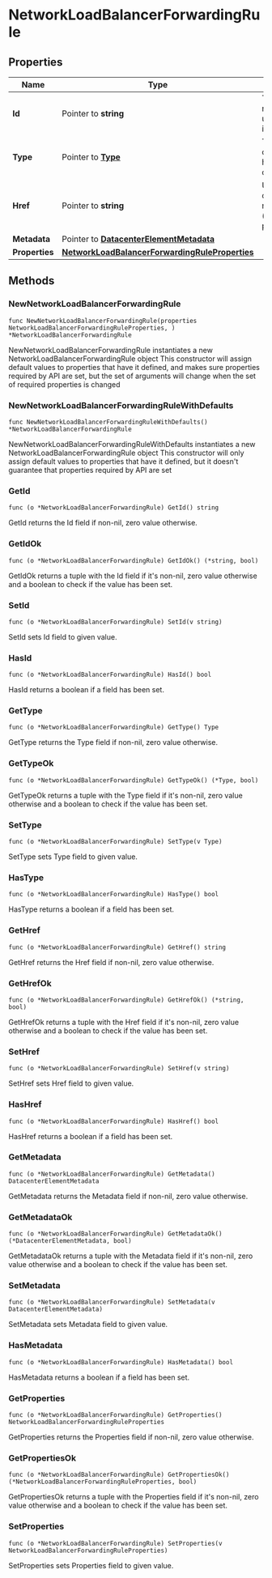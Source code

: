 # NetworkLoadBalancerForwardingRule

## Properties

|Name | Type | Description | Notes|
|------------ | ------------- | ------------- | -------------|
|**Id** | Pointer to **string** | The resource&#39;s unique identifier | [optional] [readonly] |
|**Type** | Pointer to [**Type**](Type.md) | The type of object that has been created | [optional] |
|**Href** | Pointer to **string** | URL to the object representation (absolute path) | [optional] [readonly] |
|**Metadata** | Pointer to [**DatacenterElementMetadata**](DatacenterElementMetadata.md) |  | [optional] |
|**Properties** | [**NetworkLoadBalancerForwardingRuleProperties**](NetworkLoadBalancerForwardingRuleProperties.md) |  | |

## Methods

### NewNetworkLoadBalancerForwardingRule

`func NewNetworkLoadBalancerForwardingRule(properties NetworkLoadBalancerForwardingRuleProperties, ) *NetworkLoadBalancerForwardingRule`

NewNetworkLoadBalancerForwardingRule instantiates a new NetworkLoadBalancerForwardingRule object
This constructor will assign default values to properties that have it defined,
and makes sure properties required by API are set, but the set of arguments
will change when the set of required properties is changed

### NewNetworkLoadBalancerForwardingRuleWithDefaults

`func NewNetworkLoadBalancerForwardingRuleWithDefaults() *NetworkLoadBalancerForwardingRule`

NewNetworkLoadBalancerForwardingRuleWithDefaults instantiates a new NetworkLoadBalancerForwardingRule object
This constructor will only assign default values to properties that have it defined,
but it doesn't guarantee that properties required by API are set

### GetId

`func (o *NetworkLoadBalancerForwardingRule) GetId() string`

GetId returns the Id field if non-nil, zero value otherwise.

### GetIdOk

`func (o *NetworkLoadBalancerForwardingRule) GetIdOk() (*string, bool)`

GetIdOk returns a tuple with the Id field if it's non-nil, zero value otherwise
and a boolean to check if the value has been set.

### SetId

`func (o *NetworkLoadBalancerForwardingRule) SetId(v string)`

SetId sets Id field to given value.

### HasId

`func (o *NetworkLoadBalancerForwardingRule) HasId() bool`

HasId returns a boolean if a field has been set.

### GetType

`func (o *NetworkLoadBalancerForwardingRule) GetType() Type`

GetType returns the Type field if non-nil, zero value otherwise.

### GetTypeOk

`func (o *NetworkLoadBalancerForwardingRule) GetTypeOk() (*Type, bool)`

GetTypeOk returns a tuple with the Type field if it's non-nil, zero value otherwise
and a boolean to check if the value has been set.

### SetType

`func (o *NetworkLoadBalancerForwardingRule) SetType(v Type)`

SetType sets Type field to given value.

### HasType

`func (o *NetworkLoadBalancerForwardingRule) HasType() bool`

HasType returns a boolean if a field has been set.

### GetHref

`func (o *NetworkLoadBalancerForwardingRule) GetHref() string`

GetHref returns the Href field if non-nil, zero value otherwise.

### GetHrefOk

`func (o *NetworkLoadBalancerForwardingRule) GetHrefOk() (*string, bool)`

GetHrefOk returns a tuple with the Href field if it's non-nil, zero value otherwise
and a boolean to check if the value has been set.

### SetHref

`func (o *NetworkLoadBalancerForwardingRule) SetHref(v string)`

SetHref sets Href field to given value.

### HasHref

`func (o *NetworkLoadBalancerForwardingRule) HasHref() bool`

HasHref returns a boolean if a field has been set.

### GetMetadata

`func (o *NetworkLoadBalancerForwardingRule) GetMetadata() DatacenterElementMetadata`

GetMetadata returns the Metadata field if non-nil, zero value otherwise.

### GetMetadataOk

`func (o *NetworkLoadBalancerForwardingRule) GetMetadataOk() (*DatacenterElementMetadata, bool)`

GetMetadataOk returns a tuple with the Metadata field if it's non-nil, zero value otherwise
and a boolean to check if the value has been set.

### SetMetadata

`func (o *NetworkLoadBalancerForwardingRule) SetMetadata(v DatacenterElementMetadata)`

SetMetadata sets Metadata field to given value.

### HasMetadata

`func (o *NetworkLoadBalancerForwardingRule) HasMetadata() bool`

HasMetadata returns a boolean if a field has been set.

### GetProperties

`func (o *NetworkLoadBalancerForwardingRule) GetProperties() NetworkLoadBalancerForwardingRuleProperties`

GetProperties returns the Properties field if non-nil, zero value otherwise.

### GetPropertiesOk

`func (o *NetworkLoadBalancerForwardingRule) GetPropertiesOk() (*NetworkLoadBalancerForwardingRuleProperties, bool)`

GetPropertiesOk returns a tuple with the Properties field if it's non-nil, zero value otherwise
and a boolean to check if the value has been set.

### SetProperties

`func (o *NetworkLoadBalancerForwardingRule) SetProperties(v NetworkLoadBalancerForwardingRuleProperties)`

SetProperties sets Properties field to given value.




